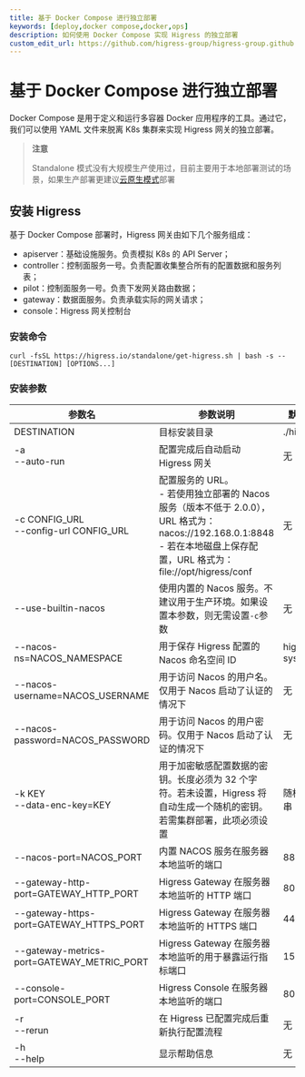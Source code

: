 ```yaml
---
title: 基于 Docker Compose 进行独立部署
keywords: [deploy,docker compose,docker,ops]
description: 如何使用 Docker Compose 实现 Higress 的独立部署
custom_edit_url: https://github.com/higress-group/higress-group.github.io/blob/main/i18n/zh-cn/docusaurus-plugin-content-docs/current/ops/deploy-by-docker-compose.md
---
```


# 基于 Docker Compose 进行独立部署

Docker Compose 是用于定义和运行多容器 Docker 应用程序的工具。通过它，我们可以使用 YAML 文件来脱离 K8s 集群来实现 Higress 网关的独立部署。

> **注意**
> 
> Standalone 模式没有大规模生产使用过，目前主要用于本地部署测试的场景，如果生产部署更建议[云原生模式](https://higress.io/zh-cn/docs/ops/deploy-by-helm)部署

## 安装 Higress

基于 Docker Compose 部署时，Higress 网关由如下几个服务组成：
- apiserver：基础设施服务。负责模拟 K8s 的 API Server；
- controller：控制面服务一号。负责配置收集整合所有的配置数据和服务列表；
- pilot：控制面服务一号。负责下发网关路由数据；
- gateway：数据面服务。负责承载实际的网关请求；
- console：Higress 网关控制台

### 安装命令

```shell
curl -fsSL https://higress.io/standalone/get-higress.sh | bash -s -- [DESTINATION] [OPTIONS...]
```

### 安装参数

|**参数名**                                                     |**参数说明**                                                                                                         |**默认值**           |
|--------------------------------------------------------|-------------------------------------------------------------------------------------------------------------|--------------|
|DESTINATION                                             |目标安装目录                                                                                                       |./higress     |
|-a<br/>--auto-run                                          |配置完成后自动启动 Higress 网关                                                                                         |无             |
|-c CONFIG_URL<br/>--config-url CONFIG_URL                  |配置服务的 URL。<br/>- 若使用独立部署的 Nacos 服务（版本不低于 2.0.0），URL 格式为：nacos://192.168.0.1:8848<br/>- 若在本地磁盘上保存配置，URL 格式为：file://opt/higress/conf|无             |
|--use-builtin-nacos                                     |使用内置的 Nacos 服务。不建议用于生产环境。如果设置本参数，则无需设置`-c`参数                                                                 |无             |
|--nacos-ns=NACOS_NAMESPACE                              |用于保存 Higress 配置的 Nacos 命名空间 ID                                                                               |higress-system|
|--nacos-username=NACOS_USERNAME                         |用于访问 Nacos 的用户名。仅用于 Nacos 启动了认证的情况下                                                                          |无             |
|--nacos-password=NACOS_PASSWORD                         |用于访问 Nacos 的用户密码。仅用于 Nacos 启动了认证的情况下                                                                         |无             |
|-k KEY<br/>--data-enc-key=KEY                              |用于加密敏感配置数据的密钥。长度必须为 32 个字符。若未设置，Higress 将自动生成一个随机的密钥。若需集群部署，此项必须设置                                           |随机字符串         |
|--nacos-port=NACOS_PORT                                 |内置 NACOS 服务在服务器本地监听的端口                                                                                       |8848          |
|--gateway-http-port=GATEWAY_HTTP_PORT                   |Higress Gateway 在服务器本地监听的 HTTP 端口                                                                            |80            |
|--gateway-https-port=GATEWAY_HTTPS_PORT                 |Higress Gateway 在服务器本地监听的 HTTPS 端口                                                                           |443           |
|--gateway-metrics-port=GATEWAY_METRIC_PORT              |Higress Gateway 在服务器本地监听的用于暴露运行指标端口                                                                          |15020         |
|--console-port=CONSOLE_PORT                             |Higress Console 在服务器本地监听的端口                                                                                  |8080          |
|-r<br/>--rerun                                             |在 Higress 已配置完成后重新执行配置流程                                                                                     |无             |
|-h<br/>--help                                              |显示帮助信息                                                                                                       |无             |

